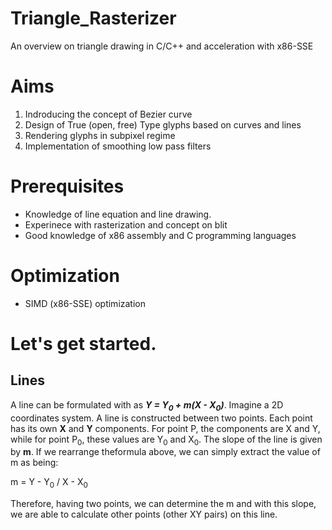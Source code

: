# Triangle_Rasterizer
An overview on triangle drawing in C/C++ and acceleration with x86-SSE

# Aims
1. Indroducing the concept of Bezier curve
2. Design of True (open, free) Type glyphs based on curves and lines
3. Rendering glyphs in subpixel regime
4. Implementation of smoothing low pass filters

# Prerequisites
- Knowledge of line equation and line drawing.
- Experinece with rasterization and concept on blit
- Good knowledge of x86 assembly and C programming languages

# Optimization
- SIMD (x86-SSE) optimization 

# Let's get started.
## Lines
A line can be formulated with as ***Y = Y<sub>0</sub> + m(X - X<sub>0</sub>)***. Imagine a 2D coordinates system. A line is constructed between two points. Each point has its own **X** and **Y** components. For point P, the components are X and Y, while for point P<sub>0</sub>, these values are Y<sub>0</sub> and X<sub>0</sub>. The slope of the line is given by **m**. If we rearrange theformula above, we can simply extract the value of m as being: 

m = Y - Y<sub>0</sub> / X - X<sub>0</sub>

Therefore, having two points, we can determine the m and with this slope, we are able to calculate other points (other XY pairs) on this line.
